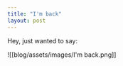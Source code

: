 ```yaml
---
title: "I'm back"
layout: post
---
```


Hey, just wanted to say:

![[blog/assets/images/I'm back.png]]